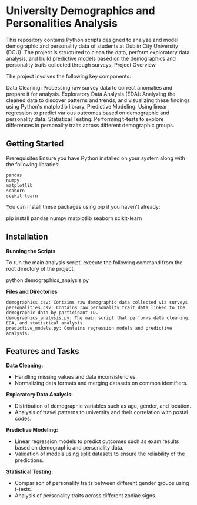 # **University Demographics and Personalities Analysis**

This repository contains Python scripts designed to analyze and model demographic and personality data of students at Dublin City University (DCU). The project is structured to clean the data, perform exploratory data analysis, and build predictive models based on the demographics and personality traits collected through surveys.
Project Overview

The project involves the following key components:

Data Cleaning: Processing raw survey data to correct anomalies and prepare it for analysis.
Exploratory Data Analysis (EDA): Analyzing the cleaned data to discover patterns and trends, and visualizing these findings using Python's matplotlib library.
Predictive Modeling: Using linear regression to predict various outcomes based on demographic and personality data.
Statistical Testing: Performing t-tests to explore differences in personality traits across different demographic groups.

## **Getting Started**
Prerequisites
Ensure you have Python installed on your system along with the following libraries:

    pandas
    numpy
    matplotlib
    seaborn
    scikit-learn

You can install these packages using pip if you haven't already:

  pip install pandas numpy matplotlib seaborn scikit-learn

## **Installation**

**Running the Scripts**

To run the main analysis script, execute the following command from the root directory of the project:

  python demographics_analysis.py

**Files and Directories**

    demographics.csv: Contains raw demographic data collected via surveys.
    personalities.csv: Contains raw personality trait data linked to the demographic data by participant ID.
    demographics_analysis.py: The main script that performs data cleaning, EDA, and statistical analysis.
    predictive_models.py: Contains regression models and predictive analysis.

## **Features and Tasks**

**Data Cleaning:**
- Handling missing values and data inconsistencies.
- Normalizing data formats and merging datasets on common identifiers.

**Exploratory Data Analysis:**
- Distribution of demographic variables such as age, gender, and location.
- Analysis of travel patterns to university and their correlation with postal codes.

**Predictive Modeling:**
- Linear regression models to predict outcomes such as exam results based on demographic and personality data.
- Validation of models using split datasets to ensure the reliability of the predictions.

**Statistical Testing:**
- Comparison of personality traits between different gender groups using t-tests.
- Analysis of personality traits across different zodiac signs.
